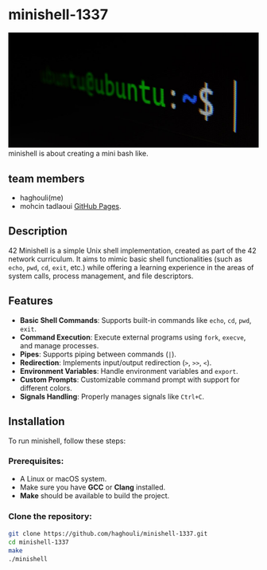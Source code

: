 # minishell-1337
![Alt text](/images/prompt.jpg)
minishell is about creating a mini bash like.

## team members
- haghouli(me)
- mohcin tadlaoui [GitHub Pages](https://github.com/motadlaoui).

## Description
42 Minishell is a simple Unix shell implementation, created as part of the 42 network curriculum. It aims to mimic basic shell functionalities (such as `echo`, `pwd`, `cd`, `exit`, etc.) while offering a learning experience in the areas of system calls, process management, and file descriptors.

## Features
- **Basic Shell Commands**: Supports built-in commands like `echo`, `cd`, `pwd`, `exit`.
- **Command Execution**: Execute external programs using `fork`, `execve`, and manage processes.
- **Pipes**: Supports piping between commands (`|`).
- **Redirection**: Implements input/output redirection (`>`, `>>`, `<`).
- **Environment Variables**: Handle environment variables and `export`.
- **Custom Prompts**: Customizable command prompt with support for different colors.
- **Signals Handling**: Properly manages signals like `Ctrl+C`.

## Installation

To run minishell, follow these steps:

### Prerequisites:
- A Linux or macOS system.
- Make sure you have **GCC** or **Clang** installed.
- **Make** should be available to build the project.

### Clone the repository:
```bash
git clone https://github.com/haghouli/minishell-1337.git
cd minishell-1337
make
./minishell
